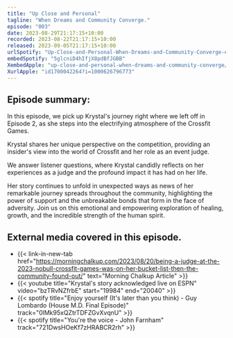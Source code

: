 ```yaml
---
title: "Up Close and Personal"
tagline: "When Dreams and Community Converge."
episode: "003"
date: 2023-08-29T21:17:15+10:00
recorded: 2023-08-22T21:17:15+10:00
released: 2023-09-05T21:17:15+10:00
urlSpotify: "Up-Close-and-Personal-When-Dreams-and-Community-Converge-e28ucef"
embedSpotify: "5glcniD4hIfjX8pdBfJGBB"
XembedApple: "up-close-and-personal-when-dreams-and-community-converge/id1700042264?i=1000626796773"
XurlApple: "id1700042264?i=1000626796773"
---
```

## Episode summary:
In this episode, we pick up Krystal's journey right where we left off in Episode 2, as she steps into the electrifying atmosphere of the Crossfit Games. 

Krystal shares her unique perspective on the competition, providing an insider's view into the world of Crossfit and her role as an event judge.

We answer listener questions, where Krystal candidly reflects on her experiences as a judge and the profound impact it has had on her life. 

Her story continues to unfold in unexpected ways as news of her remarkable journey spreads throughout the community, highlighting the power of support and the unbreakable bonds that form in the face of adversity. Join us on this emotional and empowering exploration of healing, growth, and the incredible strength of the human spirit.


## External media covered in this episode.

* {{< link-in-new-tab href="https://morningchalkup.com/2023/08/20/being-a-judge-at-the-2023-nobull-crossfit-games-was-on-her-bucket-list-then-the-community-found-out/" text="Morning Chalkup Article" >}}
* {{< youtube title="Krystal's story acknowledged live on ESPN" video="bzTRvNZfrbE" start="19984" end="20040" >}}
* {{< spotify title="Enjoy yourself (It's later than you think) - Guy Lombardo (House M.D. Final Episode)" track="0lMk95xQZtrTDFZGvXvqnU" >}}
* {{< spotify title="You're the voice - John Farnham" track="721DwsHOeKf7zHRABCR2rh" >}}